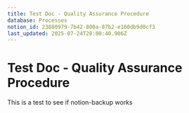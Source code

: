 ```yaml
---
title: Test Doc - Quality Assurance Procedure
database: Processes
notion_id: 23880979-7b42-800a-87b2-e160db9d0cf3
last_updated: 2025-07-24T20:00:40.906Z
---
```


# Test Doc - Quality Assurance Procedure


This is a test to see if notion-backup works

